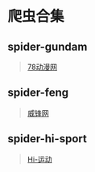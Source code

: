 # 爬虫合集

## spider-gundam

> [78动漫网](https://www.78dm.net/)

## spider-feng

> [威锋网](https://www.feng.com)

## spider-hi-sport

> [Hi-运动](https://www.hiyd.com)